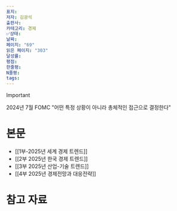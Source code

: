 ```yaml
---
표지: 
저자: 김광석
출판사: 
카테고리: 경제
✅상태: 
날짜: 
페이지: "69"
읽은 페이지: "303"
달성률: 
평점: 
한줄평: 
N줄평: 
tags:
---
```

>[!important]
>2024년 7월 FOMC
>"어떤 특정 상황이 아니라 총체적인 접근으로 결정한다"

# 본문
- [[1부-2025년 세계 경제 트렌드]]
- [[2부 2025년 한국 경제 트렌드]]
- [[3부 2025년 산업-기술 트렌드]]
- [[4부 2025년 경제전망과 대응전략]]

# 참고 자료

